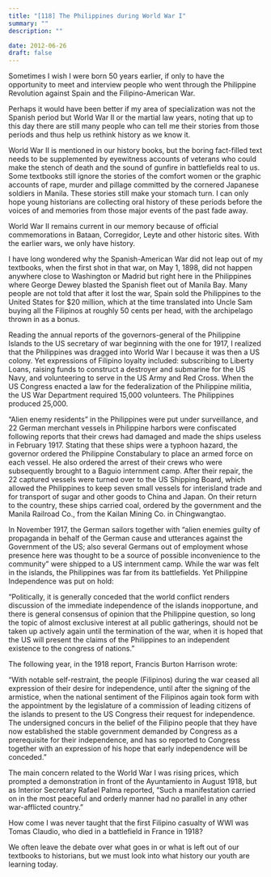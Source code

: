 ```yaml
---
title: "[118] The Philippines during World War I"
summary: ""
description: ""

date: 2012-06-26
draft: false
---
```


Sometimes I wish I were born 50 years earlier, if only to have the opportunity to meet and interview people who went through the Philippine Revolution against Spain and the Filipino-American War.

Perhaps it would have been better if my area of specialization was not the Spanish period but World War II or the martial law years, noting that up to this day there are still many people who can tell me their stories from those periods and thus help us rethink history as we know it.

World War II is mentioned in our history books, but the boring fact-filled text needs to be supplemented by eyewitness accounts of veterans who could make the stench of death and the sound of gunfire in battlefields real to us. Some textbooks still ignore the stories of the comfort women or the graphic accounts of rape, murder and pillage committed by the cornered Japanese soldiers in Manila. These stories still make your stomach turn. I can only hope young historians are collecting oral history of these periods before the voices of and memories from those major events of the past fade away.

World War II remains current in our memory because of official commemorations in Bataan, Corregidor, Leyte and other historic sites. With the earlier wars, we only have history.

I have long wondered why the Spanish-American War did not leap out of my textbooks, when the first shot in that war, on May 1, 1898, did not happen anywhere close to Washington or Madrid but right here in the Philippines where George Dewey blasted the Spanish fleet out of Manila Bay. Many people are not told that after it lost the war, Spain sold the Philippines to the United States for $20 million, which at the time translated into Uncle Sam buying all the Filipinos at roughly 50 cents per head, with the archipelago thrown in as a bonus.

Reading the annual reports of the governors-general of the Philippine Islands to the US secretary of war beginning with the one  for 1917, I realized that the Philippines was dragged into World War I because it was then a US colony. Yet expressions of Filipino loyalty included: subscribing to Liberty Loans, raising funds to construct a destroyer and submarine for the US Navy, and volunteering to serve in the US Army and Red Cross. When the US Congress enacted a law for the federalization of the Philippine militia, the US War Department required 15,000 volunteers.  The Philippines produced 25,000.

“Alien enemy residents” in the Philippines were put under surveillance, and 22 German merchant vessels in Philippine harbors were confiscated following reports that their crews had damaged and made the ships useless in February 1917. Stating that these ships were a typhoon hazard, the governor ordered the Philippine Constabulary to place an armed force on each vessel. He also ordered the arrest of their crews who were subsequently brought to a Baguio internment camp. After their repair, the 22 captured vessels were turned over to the US Shipping Board, which allowed the Philippines to keep seven small vessels for interisland trade and for transport of sugar and other goods to China and Japan. On their return to the country, these ships carried coal, ordered by the government and the Manila Railroad Co., from the Kailan Mining Co. in Chingwangtao.

In November 1917, the German sailors together with “alien enemies guilty of propaganda in behalf of the German cause and utterances against the Government of the US; also several Germans out of employment whose presence here was thought to be a source of possible inconvenience to the community” were shipped to a US internment camp. While the war was felt in the islands, the Philippines was far from its battlefields. Yet Philippine Independence was put on hold:

“Politically, it is generally conceded that the world conflict renders discussion of the immediate independence of the islands inopportune, and there is general consensus of opinion that the Philippine question, so long the topic of almost exclusive interest at all public gatherings, should not be taken up actively again until the termination of the war, when it is hoped that the US will present the claims of the Philippines to an independent existence to the congress of nations.”

The following year, in the 1918 report, Francis Burton Harrison wrote:

“With notable self-restraint, the people (Filipinos) during the war ceased all expression of their desire for independence, until after the signing of the armistice, when the national sentiment of the Filipinos again took form with the appointment by the legislature of a commission of leading citizens of the islands to present to the US Congress their request for independence. The undersigned concurs in the belief of the Filipino people that they have now established the stable government demanded by Congress as a prerequisite for their independence, and has so reported to Congress together with an expression of his hope that early independence will be conceded.”

The main concern related to the World War I was rising prices, which prompted a demonstration in front of the Ayuntamiento in August 1918, but as Interior Secretary Rafael Palma reported, “Such a manifestation carried on in the most peaceful and orderly manner had no parallel in any other war-afflicted country.”

How come I was never taught that the first Filipino casualty of WWI was Tomas Claudio, who died in a battlefield in France in 1918?

We often leave the debate over what goes in or what is left out of our textbooks to historians, but we must look into what history our youth are learning today.
